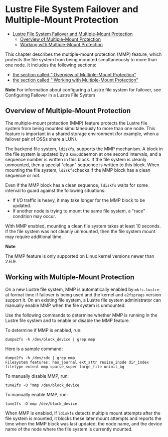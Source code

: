# Lustre File System Failover and Multiple-Mount Protection

- [Lustre File System Failover and Multiple-Mount Protection](#lustre-file-system-failover-and-multiple-mount-protection)
  * [Overview of Multiple-Mount Protection](#overview-of-multiple-mount-protection)
  * [Working with Multiple-Mount Protection](#working-with-multiple-mount-protection)

This chapter describes the multiple-mount protection (MMP) feature, which protects the file system from being mounted simultaneously to more than one node. It includes the following sections:

- [the section called “ Overview of Multiple-Mount Protection”](#overview-of-multiple-mount-protection)
- [the section called “ Working with Multiple-Mount Protection”](#working-with-multiple-mount-protection)

**Note**
For information about configuring a Lustre file system for failover, see Configuring Failover in a Lustre File System

## Overview of Multiple-Mount Protection

The multiple-mount protection (MMP) feature protects the Lustre file system from being mounted simultaneously to more than one node. This feature is important in a shared storage environment (for example, when a failover pair of OSSs share a LUN).

The backend file system, `ldiskfs`, supports the MMP mechanism. A block in the file system is updated by a `kmmpd`daemon at one second intervals, and a sequence number is written in this block. If the file system is cleanly unmounted, then a special "clean" sequence is written to this block. When mounting the file system, `ldiskfs`checks if the MMP block has a clean sequence or not.

Even if the MMP block has a clean sequence, `ldiskfs` waits for some interval to guard against the following situations:

- If I/O traffic is heavy, it may take longer for the MMP block to be updated.
- If another node is trying to mount the same file system, a "race" condition may occur.

With MMP enabled, mounting a clean file system takes at least 10 seconds. If the file system was not cleanly unmounted, then the file system mount may require additional time.

**Note**

The MMP feature is only supported on Linux kernel versions newer than 2.6.9.

## Working with Multiple-Mount Protection

On a new Lustre file system, MMP is automatically enabled by `mkfs.lustre` at format time if failover is being used and the kernel and `e2fsprogs` version support it. On an existing file system, a Lustre file system administrator can manually enable MMP when the file system is unmounted.

Use the following commands to determine whether MMP is running in the Lustre file system and to enable or disable the MMP feature.

To determine if MMP is enabled, run:

```
dumpe2fs -h /dev/block_device | grep mmp
```

Here is a sample command:

```
dumpe2fs -h /dev/sdc | grep mmp 
Filesystem features: has_journal ext_attr resize_inode dir_index 
filetype extent mmp sparse_super large_file uninit_bg
```

To manually disable MMP, run:

```
tune2fs -O ^mmp /dev/block_device
```

To manually enable MMP, run:

```
tune2fs -O mmp /dev/block_device
```

When MMP is enabled, if `ldiskfs` detects multiple mount attempts after the file system is mounted, it blocks these later mount attempts and reports the time when the MMP block was last updated, the node name, and the device name of the node where the file system is currently mounted.
